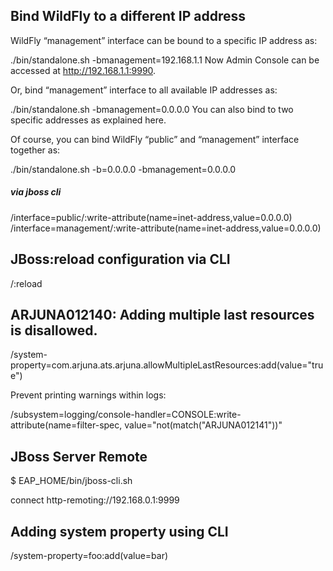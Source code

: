 Bind WildFly to a different IP address
--------------------------------------
WildFly “management” interface can be bound to a specific IP address as:

./bin/standalone.sh -bmanagement=192.168.1.1
Now Admin Console can be accessed at http://192.168.1.1:9990.

Or, bind “management” interface to all available IP addresses as:

./bin/standalone.sh -bmanagement=0.0.0.0
You can also bind to two specific addresses as explained here.

Of course, you can bind WildFly “public” and “management” interface together as:

./bin/standalone.sh -b=0.0.0.0 -bmanagement=0.0.0.0


##### via jboss cli

/interface=public/:write-attribute(name=inet-address,value=0.0.0.0)
/interface=management/:write-attribute(name=inet-address,value=0.0.0.0)


JBoss:reload configuration via CLI
----------------------------------
/:reload


ARJUNA012140: Adding multiple last resources is disallowed.
-----------------------------------------------------------------

/system-property=com.arjuna.ats.arjuna.allowMultipleLastResources:add(value="true")

Prevent printing warnings within logs:

/subsystem=logging/console-handler=CONSOLE:write-attribute(name=filter-spec, value="not(match(\"ARJUNA012141\"))"


JBoss Server Remote
-------------------
$ EAP_HOME/bin/jboss-cli.sh

connect http-remoting://192.168.0.1:9999

Adding system property using CLI
-------------------------------------------------------
/system-property=foo:add(value=bar)